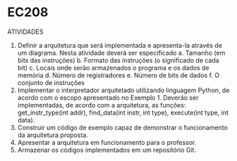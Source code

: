 # EC208
ATIVIDADES
1) Definir a arquitetura que será implementada e apresenta-la através de um diagrama. Nesta atividade deverá
ser especificado
a. Tamanho (em bits das instruções)
b. Formato das instruções (o significado de cada bit)
c. Locais onde serão armazenados o programa e os dados de memória
d. Número de registradores
e. Número de bits de dados
f. O conjunto de instruções
2) Implementar o interpretador arquitetado utilizando linguagem Python, de acordo com o escopo apresentado
no Exemplo 1. Deverão ser implementadas, de acordo com a arquitetura, as funções: get_instr_type(int addr),
find_data(int instr, int type), execute(int type, int data).
3) Construir um código de exemplo capaz de demonstrar o funcionamento da arquitetura proposta.
4) Apresentar a arquitetura em funcionamento para o professor.
5) Armazenar os códigos implementados em um repositório Git.
